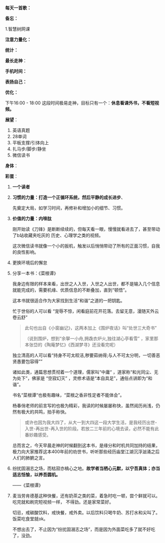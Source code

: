 **每天一首歌：**







**备忘：**

1.智慧树网课





**注意力量化：**





**统计：**



**最长走神**：





**手机时间：**



**表扬自己：**





**优化：**

下午16:00 - 18:00 这段时间极易走神，目标只有一个：**休息看课外书，不看短视频。**



**展望**：

1. 英语真题
2. 28单词
3. 平板支撑/引体向上
4. 扎马步/脚步/静坐
5. 微信读书



**身体**：



**彩蛋**：

1. **一个读者**







2. **习惯的力量：打造一个正循环系统，然后平静的成长进步**、

   先奠定大局，如学习时间，再修补和增加小的细节、习惯。

   



3. **价值的力量：内啡肽**

   刚开始读《刀锋》是断断续续的，但每天看一眼，慢慢就看进去了，甚至带动了b站收藏夹吃灰的 历史、心理学之类的视频。

   这次微信读书就像一个小的扳机，触发以后悄悄带动了所有的正面习惯，自我的良性影响。

   

4. 更换环境后的懈怠



5. 分享一本书：《菜根谭》

   我身边有限的样本来看，出世之人入世，入世之人出世，都不是输入几个信息就能完成的，需要机缘、优质信息的不断叠加，直到“顿悟”。

   这本书就很适合作为大家找到生活“和谐”之道的一把钥匙。

   忙于世俗的人可以看 “宠辱不惊，闲看庭前花开花落。去留无意，漫随天外云卷云舒”

   > 此句也出自《小窗幽记》，这两本加上《围炉夜话》叫“处世三大奇书”
   >
   > （说到围炉，想到“余拏一小舟,拥毳衣炉火,独往湖心亭看雪” ，家里那本张岱的《陶庵梦忆》《西湖梦寻》还没看完呢）

   独立清高的人可以看“持身不可太皎洁,秽要茹纳得;与人不可太分明，一切善恶贤愚要包容得””

   诸如此类，通篇思想贯彻着一个道理，儒家叫“中庸“ ，道家称“和光同尘、无为处下”，佛家是 “空寂幻灭” ，灵修术语是“本自具足”，通俗点讲即为“和谐”。

   书名“菜根谭“也极有趣味，“菜根之香非性定者不能体会”。

   杨春俏老师的前言写的也极为精彩，我读的时候屡屡称快，虽然阅历尚浅，仍然有极大的共鸣，拍手称快。

   > 或许也因为我大四了，从大一到大四这一段大学生活，是我经历出世-入世-再出世-再入世的阶段。若放二三年前的心境去读，必然不能有此番妙趣感受。

   总而言之，今天早晨走神的时候翻到这本书，是缘分和时机共同加持的结果，极力向大家推荐这本400年前的劝世书，听听那些经历庙堂江湖沉浮汹涌之后人们的肺腑之言。

   

6. 纷扰固溺志之场，而枯寂亦槁心之地。**故学者当栖心元默，以宁吾真体；亦当适志恬愉，以养吾圆机。**

   ——《菜根谭》

7. 麦当劳肯德基这种快餐，还有奶茶之类的菜，着急时吃一顿，尝个鲜就可以。吃完就和刷完短视频一样， 不得劲。还是家常菜好。

   切忌，戒碳酸饮料，戒快餐，戒外卖。以后饮料只喝牛奶、苏打水和尖叫了。饭菜吃食堂就ok。

   不想出去了，不止因为“纷扰固溺志之场”，而是因为外面菜吃多了就不好吃了，没劲。